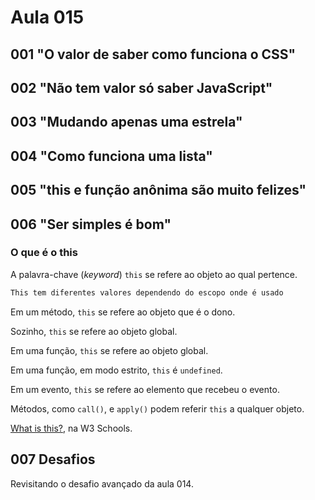 # Aula 015

## 001 "O valor de saber como funciona o CSS"

## 002 "Não tem valor só saber JavaScript"

## 003 "Mudando apenas uma estrela"

## 004 "Como funciona uma lista"

## 005 "this e função anônima são muito felizes"

## 006 "Ser simples é bom"

### O que é o **this**

A palavra-chave (_keyword_) `this` se refere ao objeto ao qual pertence.

```markdown
This tem diferentes valores dependendo do escopo onde é usado
```

Em um método, `this` se refere ao objeto que é o dono.

Sozinho, `this` se refere ao objeto global.

Em uma função, `this` se refere ao objeto global.

Em uma função, em modo estrito, `this` é `undefined`.

Em um evento, `this` se refere ao elemento que recebeu o evento.

Métodos, como `call()`, e `apply()` podem referir `this` a qualquer objeto.

[What is this?](https://www.w3schools.com/js/js_this.asp), na W3 Schools.

## 007 Desafios

Revisitando o desafio avançado da aula 014.